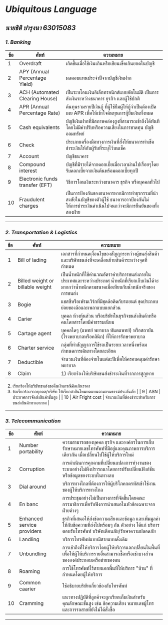 # *Ubiquitous Language*

## *นายธิติ บำรุงนา 63015083*

### *1. Banking*

| ข้อ | ศัพท์ | ความหมาย | 
| ----------- | ----------- | ----------|
| 1 | Overdraft | เกิดขึ้นเมื่อใช้เงินเกินหรือเขียนเช็คเกินยอดในบัญชี |
| 2 | APY (Annual Percentage Yield) | ผลตอบแทนประจำปีจากบัญชีเงินฝาก |
| 3 | ACH (Automated Clearing House) | เป็นระบโอนเงินอิเล็กทรอนิกส์แบบอัตโนมัติ เป็นการส่งเงินระหว่างธนาคาร ธุรกิจ เเละผู้ใช้ปกติ |
| 4 | APR (Annual Percentage Rate) | ต้นทุนรวมรายปีเงินกู้ ที่ผู้ใช้ยืมผู้ให้กู้จำเป็นต้องเปิดเผย APR เพื่อให้เข้าใจต้นทุนการกู้ยืมเงินทั้งหมด |
| 5 | Cash equivalents | บัญชีเงินฝากที่มีสภาพคล่องสูงที่สามารถเข้าถึงได้ทันทีโดยไม่มีค่าปรับหรือความเสี่ยงในการขาดทุน บัญชีออมทรัพย์ |
| 6 | Check |ประเภทเครื่องมือทางการเงินที่สั่งให้ธนาคารทำเช็คชำระเงินให้กับผู้รับที่ระบุไว้บนเช็ค |
| 7 | Account | บัญชีธนาคาร |
| 8 | Compound interest | บัญชีที่มีรายได้จากดอกเบี้ยเมื่อเวลาผ่านไปเรื่อยๆโดยรับดอกเบี้ยจากเงินต้นพร้อมดอกเบี้ยทุกปี |
| 9 | Electronic funds transfer (EFT) | วิธีการโอนเงินระหว่างธนาคาร ธุรกิจ หรือบุคคลทั่วไป |
| 10 | Fraudulent charges | เป็นการป้องกันของธนาคารหากมีการทำธุรกรรมที่น่าสงสัยในบัญชีของตัวผู้ใช้ ธนาคารอาจป้องกันไม่ให้การชำระเงินดำเนินไปจนกว่าจะมีการยืนยันของทั้งสองฝ่าย |
---
### *2. Transportation & Logistics*

| ข้อ | ศัพท์ | ความหมาย | 
| ----------- | ----------- | ----------|
| 1 | Bill of lading | เอกสารที่กำหนดเงื่อนไขของสัญญาระหว่างผู้ขนส่งสินค้าและบริษัทขนส่งที่จะเคลื่อนย้ายสินค้าระหว่างจุดที่กำหนด |
| 2 | Billed weight or billable weight | เป็นน้ำหนักที่ใช้คำนวณอัตราค่าบริการขนส่งภายในประเทศและระหว่างประเทศ น้ำหนักที่เรียกเก็บเงินได้จะมากกว่าน้ำหนักตามขนาดเมื่อเทียบกับน้ำหนักจริงของการขนส่ง |
| 3 | Bogie | แชสซีหรือเฟรมเวิร์กที่มีชุดล้อติดกับรถยนต์ ชุดประกอบย่อยของล้อและเพลาแบบแยกส่วน |
| 4 | Carier | บุคคล ห้างหุ้นส่วน หรือบริษัทในธุรกิจขนส่งสินค้าหรือคนโดยสารโดยมีค่าธรรมเนียม |
| 5 | Cartage agent | บุคคลใดๆ (แพทย์ พยาบาล ทันตแพทย์) หรือสถาบัน (โรงพยาบาลหรือคลินิก) ที่ให้การรักษาพยาบาล |
| 6 | Charter service | กลุ่มที่ทำสัญญาการใช้รถเป็นระยะเวลาหนึ่งพร้อมกำหนดการเดินทางโดยละเอียด |
| 7 | Deductible | จำนวนเงินที่ต้องจ่ายในแต่ละปีเพื่อให้ครอบคลุมค่ารักษาพยาบาล |
| 8 | Claim | 1) เรียกร้องให้บริษัทขนส่งชำระเงินที่จากการสูญหาย 
2) เรียกร้องให้บริษัทขนส่งขอคืนเงินกรณีคิดเกินราคา 
3) ข้อเรียกร้องจากบุคคล/บริษัท ให้เรียกค่าสินไหมทดแทนตามกรมธรรม์ประกันภัย |
| 9 | ASN | ประกาศการจัดส่งสินค้าขั้นสูง |
| 10 | Air Fright cost | จำนวนเงินที่ต้องชำระสำหรับการขนส่งสินค้าทางอากาศ |
---
### *3. Telecommunication*

| ข้อ | ศัพท์ | ความหมาย | 
| ----------- | ----------- | ----------|
| 1 | Number portability | ความสามารถของบุคคล ธุรกิจ และองค์กรในการเก็บรักษาหมายเลขโทรศัพท์ที่มีอยู่และคุณภาพการบริการเดียวกัน เมื่อเปลี่ยนไปใช้ผู้ให้บริการใหม่ |
| 2 | Corruption | การดำเนินการคุกคามที่เปลี่ยนแปลงการทำงานของระบบอย่างไม่พึงปรารถนาโดยการปรับเปลี่ยนฟังก์ชันหรือข้อมูลของระบบในทางลบ |
| 3 | Dial around | บริการทางไกลที่ต้องการให้ผู้บริโภคกดรหัสเข้าใช้งานของผู้ให้บริการทางไกล |
| 4 | En banc | การประชุมอย่างไม่เป็นทางการที่จัดขึ้นโดยคณะกรรมาธิการเพื่อรับฟังการนำเสนอในหัวข้อเฉพาะจากฝ่ายต่างๆ |
| 5 | Enhanced service providers | ธุรกิจที่เสนอให้ส่งข้อความเสียงและข้อมูล และเพิ่มมูลค่าให้กับข้อความที่ส่งไปพร้อมๆ กัน ตัวอย่าง ได้แก่ บริการตอบรับโทรศัพท์ บริษัทเตือนภัย/รักษาความปลอดภัย |
| 6 | Landling | บริการโทรศัพท์แบบมีสายแบบดั้งเดิม |
| 7 | Unbundling | การเข้าถึงที่ให้บริการโดยผู้ให้บริการแลกเปลี่ยนในพื้นที่ เพื่อให้ผู้ให้บริการรายอื่นสามารถซื้อหรือเช่าบางส่วนขององค์ประกอบเครือข่ายของตน |
| 8 | Roaming | การใช้โทรศัพท์ไร้สายนอกพื้นที่ให้บริการ "บ้าน" ที่กำหนดโดยผู้ให้บริการ |
| 9 | Common caarier | ใช้อธิบายบริษัทเกี่ยวข้องกับโทรศัพท์ |
| 10 | Cramming | แนวทางปฏิบัติที่ลูกค้าจะถูกเรียกเก็บเงินสำหรับคุณลักษณะขั้นสูง เช่น ข้อความเสียง หมายเลขผู้โทร และการรอสายที่ยังไม่ได้สั่งซื้อ |
---